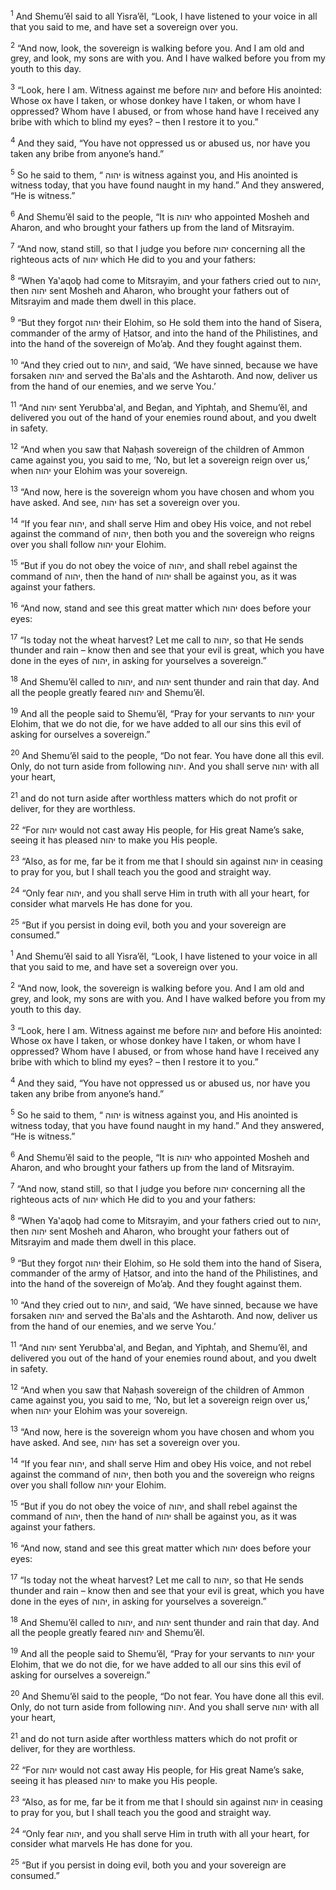 <sup>1</sup> And Shemu’ĕl said to all Yisra’ĕl, “Look, I have listened to your voice in all that you said to me, and have set a sovereign over you.

<sup>2</sup> “And now, look, the sovereign is walking before you. And I am old and grey, and look, my sons are with you. And I have walked before you from my youth to this day.

<sup>3</sup> “Look, here I am. Witness against me before יהוה and before His anointed: Whose ox have I taken, or whose donkey have I taken, or whom have I oppressed? Whom have I abused, or from whose hand have I received any bribe with which to blind my eyes? – then I restore it to you.”

<sup>4</sup> And they said, “You have not oppressed us or abused us, nor have you taken any bribe from anyone’s hand.”

<sup>5</sup> So he said to them, “ יהוה is witness against you, and His anointed is witness today, that you have found naught in my hand.” And they answered, “He is witness.”

<sup>6</sup> And Shemu’ĕl said to the people, “It is יהוה who appointed Mosheh and Aharon, and who brought your fathers up from the land of Mitsrayim.

<sup>7</sup> “And now, stand still, so that I judge you before יהוה concerning all the righteous acts of יהוה which He did to you and your fathers:

<sup>8</sup> “When Ya‛aqoḇ had come to Mitsrayim, and your fathers cried out to יהוה, then יהוה sent Mosheh and Aharon, who brought your fathers out of Mitsrayim and made them dwell in this place.

<sup>9</sup> “But they forgot יהוה their Elohim, so He sold them into the hand of Sisera, commander of the army of Ḥatsor, and into the hand of the Philistines, and into the hand of the sovereign of Mo’aḇ. And they fought against them.

<sup>10</sup> “And they cried out to יהוה, and said, ‘We have sinned, because we have forsaken יהוה and served the Ba‛als and the Ashtaroth. And now, deliver us from the hand of our enemies, and we serve You.’

<sup>11</sup> “And יהוה sent Yerubba‛al, and Beḏan, and Yiphtaḥ, and Shemu’ĕl, and delivered you out of the hand of your enemies round about, and you dwelt in safety.

<sup>12</sup> “And when you saw that Naḥash sovereign of the children of Ammon came against you, you said to me, ‘No, but let a sovereign reign over us,’ when יהוה your Elohim was your sovereign.

<sup>13</sup> “And now, here is the sovereign whom you have chosen and whom you have asked. And see, יהוה has set a sovereign over you.

<sup>14</sup> “If you fear יהוה, and shall serve Him and obey His voice, and not rebel against the command of יהוה, then both you and the sovereign who reigns over you shall follow יהוה your Elohim.

<sup>15</sup> “But if you do not obey the voice of יהוה, and shall rebel against the command of יהוה, then the hand of יהוה shall be against you, as it was against your fathers.

<sup>16</sup> “And now, stand and see this great matter which יהוה does before your eyes:

<sup>17</sup> “Is today not the wheat harvest? Let me call to יהוה, so that He sends thunder and rain – know then and see that your evil is great, which you have done in the eyes of יהוה, in asking for yourselves a sovereign.”

<sup>18</sup> And Shemu’ĕl called to יהוה, and יהוה sent thunder and rain that day. And all the people greatly feared יהוה and Shemu’ĕl.

<sup>19</sup> And all the people said to Shemu’ĕl, “Pray for your servants to יהוה your Elohim, that we do not die, for we have added to all our sins this evil of asking for ourselves a sovereign.”

<sup>20</sup> And Shemu’ĕl said to the people, “Do not fear. You have done all this evil. Only, do not turn aside from following יהוה. And you shall serve יהוה with all your heart,

<sup>21</sup> and do not turn aside after worthless matters which do not profit or deliver, for they are worthless.

<sup>22</sup> “For יהוה would not cast away His people, for His great Name’s sake, seeing it has pleased יהוה to make you His people.

<sup>23</sup> “Also, as for me, far be it from me that I should sin against יהוה in ceasing to pray for you, but I shall teach you the good and straight way.

<sup>24</sup> “Only fear יהוה, and you shall serve Him in truth with all your heart, for consider what marvels He has done for you.

<sup>25</sup> “But if you persist in doing evil, both you and your sovereign are consumed.”

<sup>1</sup> And Shemu’ĕl said to all Yisra’ĕl, “Look, I have listened to your voice in all that you said to me, and have set a sovereign over you.

<sup>2</sup> “And now, look, the sovereign is walking before you. And I am old and grey, and look, my sons are with you. And I have walked before you from my youth to this day.

<sup>3</sup> “Look, here I am. Witness against me before יהוה and before His anointed: Whose ox have I taken, or whose donkey have I taken, or whom have I oppressed? Whom have I abused, or from whose hand have I received any bribe with which to blind my eyes? – then I restore it to you.”

<sup>4</sup> And they said, “You have not oppressed us or abused us, nor have you taken any bribe from anyone’s hand.”

<sup>5</sup> So he said to them, “ יהוה is witness against you, and His anointed is witness today, that you have found naught in my hand.” And they answered, “He is witness.”

<sup>6</sup> And Shemu’ĕl said to the people, “It is יהוה who appointed Mosheh and Aharon, and who brought your fathers up from the land of Mitsrayim.

<sup>7</sup> “And now, stand still, so that I judge you before יהוה concerning all the righteous acts of יהוה which He did to you and your fathers:

<sup>8</sup> “When Ya‛aqoḇ had come to Mitsrayim, and your fathers cried out to יהוה, then יהוה sent Mosheh and Aharon, who brought your fathers out of Mitsrayim and made them dwell in this place.

<sup>9</sup> “But they forgot יהוה their Elohim, so He sold them into the hand of Sisera, commander of the army of Ḥatsor, and into the hand of the Philistines, and into the hand of the sovereign of Mo’aḇ. And they fought against them.

<sup>10</sup> “And they cried out to יהוה, and said, ‘We have sinned, because we have forsaken יהוה and served the Ba‛als and the Ashtaroth. And now, deliver us from the hand of our enemies, and we serve You.’

<sup>11</sup> “And יהוה sent Yerubba‛al, and Beḏan, and Yiphtaḥ, and Shemu’ĕl, and delivered you out of the hand of your enemies round about, and you dwelt in safety.

<sup>12</sup> “And when you saw that Naḥash sovereign of the children of Ammon came against you, you said to me, ‘No, but let a sovereign reign over us,’ when יהוה your Elohim was your sovereign.

<sup>13</sup> “And now, here is the sovereign whom you have chosen and whom you have asked. And see, יהוה has set a sovereign over you.

<sup>14</sup> “If you fear יהוה, and shall serve Him and obey His voice, and not rebel against the command of יהוה, then both you and the sovereign who reigns over you shall follow יהוה your Elohim.

<sup>15</sup> “But if you do not obey the voice of יהוה, and shall rebel against the command of יהוה, then the hand of יהוה shall be against you, as it was against your fathers.

<sup>16</sup> “And now, stand and see this great matter which יהוה does before your eyes:

<sup>17</sup> “Is today not the wheat harvest? Let me call to יהוה, so that He sends thunder and rain – know then and see that your evil is great, which you have done in the eyes of יהוה, in asking for yourselves a sovereign.”

<sup>18</sup> And Shemu’ĕl called to יהוה, and יהוה sent thunder and rain that day. And all the people greatly feared יהוה and Shemu’ĕl.

<sup>19</sup> And all the people said to Shemu’ĕl, “Pray for your servants to יהוה your Elohim, that we do not die, for we have added to all our sins this evil of asking for ourselves a sovereign.”

<sup>20</sup> And Shemu’ĕl said to the people, “Do not fear. You have done all this evil. Only, do not turn aside from following יהוה. And you shall serve יהוה with all your heart,

<sup>21</sup> and do not turn aside after worthless matters which do not profit or deliver, for they are worthless.

<sup>22</sup> “For יהוה would not cast away His people, for His great Name’s sake, seeing it has pleased יהוה to make you His people.

<sup>23</sup> “Also, as for me, far be it from me that I should sin against יהוה in ceasing to pray for you, but I shall teach you the good and straight way.

<sup>24</sup> “Only fear יהוה, and you shall serve Him in truth with all your heart, for consider what marvels He has done for you.

<sup>25</sup> “But if you persist in doing evil, both you and your sovereign are consumed.”

